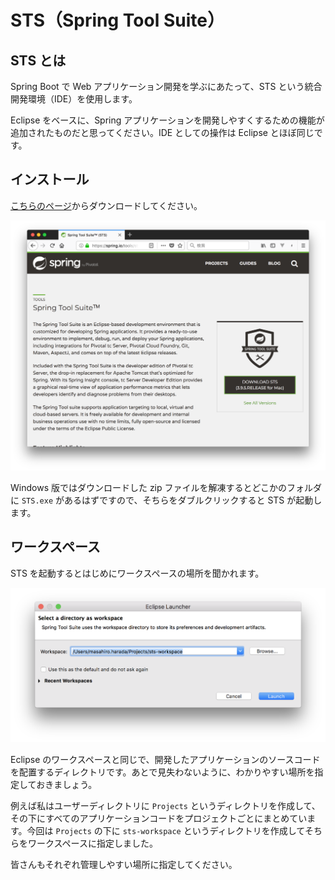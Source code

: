 # STS（Spring Tool Suite）

## STS とは

Spring Boot で Web アプリケーション開発を学ぶにあたって、STS という統合開発環境（IDE）を使用します。

Eclipse をベースに、Spring アプリケーションを開発しやすくするための機能が追加されたものだと思ってください。IDE としての操作は Eclipse とほぼ同じです。

## インストール

[こちらのページ](https://spring.io/tools/sts)からダウンロードしてください。

![STSダウンロードページ](../assets/sts-homepage.png)

Windows 版ではダウンロードした zip ファイルを解凍するとどこかのフォルダに ```STS.exe``` があるはずですので、そちらをダブルクリックすると STS が起動します。

## ワークスペース

STS を起動するとはじめにワークスペースの場所を聞かれます。

![STSワークスペース](../assets/sts-workspace.png)

Eclipse のワークスペースと同じで、開発したアプリケーションのソースコードを配置するディレクトリです。あとで見失わないように、わかりやすい場所を指定しておきましょう。

例えば私はユーザーディレクトリに ```Projects``` というディレクトリを作成して、その下にすべてのアプリケーションコードをプロジェクトごとにまとめています。今回は ```Projects``` の下に ```sts-workspace``` というディレクトリを作成してそちらをワークスペースに指定しました。

皆さんもそれぞれ管理しやすい場所に指定してください。

